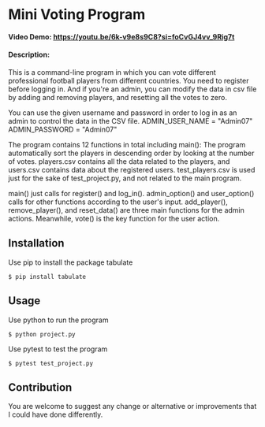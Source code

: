 # Mini Voting Program
#### Video Demo:  <https://youtu.be/6k-v9e8s9C8?si=foCvGJ4vv_9Rig7t>
#### Description:
This is a command-line program in which you can vote different professional football players from
different countries. You need to register before logging in.
And if you're an admin, you can modify the data in csv file by adding and removing players, and
resetting all the votes to zero.

You can use the given username and password in order to log in as an admin to control the data in the CSV file.
ADMIN_USER_NAME = "Admin07"
ADMIN_PASSWORD = "Admin07"

The program contains 12 functions in total including main():
The program automatically sort the players in descending order by looking at the number of votes.
players.csv contains all the data related to the players, and users.csv contains data about the registered users.
test_players.csv is used just for the sake of test_project.py, and not related to the main program.

main() just calls for register() and log_in().
admin_option() and user_option() calls for other functions according to the user's input.
add_player(), remove_player(), and reset_data() are three main functions for the admin actions.
Meanwhile, vote() is the key function for the user action.


## Installation
Use pip to install the package tabulate
```
$ pip install tabulate
```

## Usage
Use python to run the program
```
$ python project.py
```

Use pytest to test the program
```
$ pytest test_project.py
```

## Contribution
You are welcome to suggest any change or alternative or improvements that I could have done differently.




